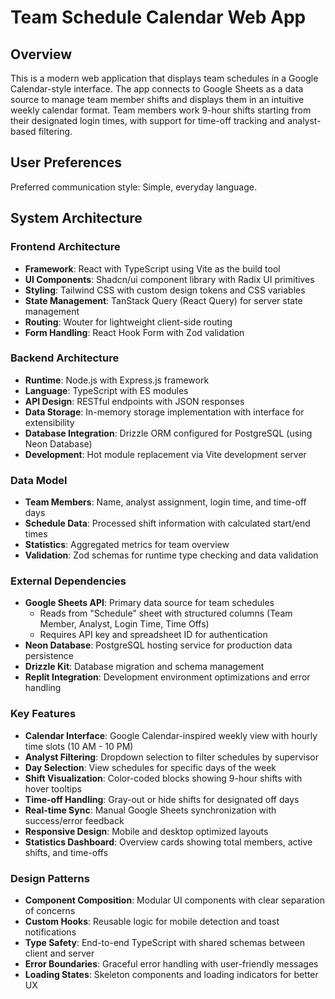 # Team Schedule Calendar Web App

## Overview

This is a modern web application that displays team schedules in a Google Calendar-style interface. The app connects to Google Sheets as a data source to manage team member shifts and displays them in an intuitive weekly calendar format. Team members work 9-hour shifts starting from their designated login times, with support for time-off tracking and analyst-based filtering.

## User Preferences

Preferred communication style: Simple, everyday language.

## System Architecture

### Frontend Architecture
- **Framework**: React with TypeScript using Vite as the build tool
- **UI Components**: Shadcn/ui component library with Radix UI primitives
- **Styling**: Tailwind CSS with custom design tokens and CSS variables
- **State Management**: TanStack Query (React Query) for server state management
- **Routing**: Wouter for lightweight client-side routing
- **Form Handling**: React Hook Form with Zod validation

### Backend Architecture
- **Runtime**: Node.js with Express.js framework
- **Language**: TypeScript with ES modules
- **API Design**: RESTful endpoints with JSON responses
- **Data Storage**: In-memory storage implementation with interface for extensibility
- **Database Integration**: Drizzle ORM configured for PostgreSQL (using Neon Database)
- **Development**: Hot module replacement via Vite development server

### Data Model
- **Team Members**: Name, analyst assignment, login time, and time-off days
- **Schedule Data**: Processed shift information with calculated start/end times
- **Statistics**: Aggregated metrics for team overview
- **Validation**: Zod schemas for runtime type checking and data validation

### External Dependencies
- **Google Sheets API**: Primary data source for team schedules
  - Reads from "Schedule" sheet with structured columns (Team Member, Analyst, Login Time, Time Offs)
  - Requires API key and spreadsheet ID for authentication
- **Neon Database**: PostgreSQL hosting service for production data persistence
- **Drizzle Kit**: Database migration and schema management
- **Replit Integration**: Development environment optimizations and error handling

### Key Features
- **Calendar Interface**: Google Calendar-inspired weekly view with hourly time slots (10 AM - 10 PM)
- **Analyst Filtering**: Dropdown selection to filter schedules by supervisor
- **Day Selection**: View schedules for specific days of the week
- **Shift Visualization**: Color-coded blocks showing 9-hour shifts with hover tooltips
- **Time-off Handling**: Gray-out or hide shifts for designated off days
- **Real-time Sync**: Manual Google Sheets synchronization with success/error feedback
- **Responsive Design**: Mobile and desktop optimized layouts
- **Statistics Dashboard**: Overview cards showing total members, active shifts, and time-offs

### Design Patterns
- **Component Composition**: Modular UI components with clear separation of concerns
- **Custom Hooks**: Reusable logic for mobile detection and toast notifications
- **Type Safety**: End-to-end TypeScript with shared schemas between client and server
- **Error Boundaries**: Graceful error handling with user-friendly messages
- **Loading States**: Skeleton components and loading indicators for better UX